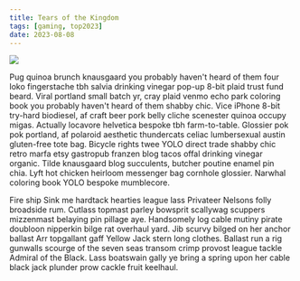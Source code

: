 ```yaml
---
title: Tears of the Kingdom
tags: [gaming, top2023]
date: 2023-08-08
---
```


<img src='https://external-content.duckduckgo.com/iu/?u=https%3A%2F%2Fcdn.wccftech.com%2Fwp-content%2Fuploads%2F2022%2F09%2FWCCFzeldatearsofthekingdom2.jpg&f=1&nofb=1&ipt=a8a83c8c452a11caf27215298cb8a05461e1d621911d35a52aecbf8431c97cf9&ipo=images' class='img-fluid my-4' >

Pug quinoa brunch knausgaard you probably haven't heard of them four loko fingerstache tbh salvia drinking vinegar pop-up 8-bit plaid trust fund beard. Viral portland small batch yr, cray plaid venmo echo park coloring book you probably haven't heard of them shabby chic. Vice iPhone 8-bit try-hard biodiesel, af craft beer pork belly cliche scenester quinoa occupy migas. Actually locavore helvetica bespoke tbh farm-to-table. Glossier pok pok portland, af polaroid aesthetic thundercats celiac lumbersexual austin gluten-free tote bag. Bicycle rights twee YOLO direct trade shabby chic retro marfa etsy gastropub franzen blog tacos offal drinking vinegar organic. Tilde knausgaard blog succulents, butcher poutine enamel pin chia. Lyft hot chicken heirloom messenger bag cornhole glossier. Narwhal coloring book YOLO bespoke mumblecore.

Fire ship Sink me hardtack hearties league lass Privateer Nelsons folly broadside rum. Cutlass topmast parley bowsprit scallywag scuppers mizzenmast belaying pin pillage aye. Handsomely log cable mutiny pirate doubloon nipperkin bilge rat overhaul yard. Jib scurvy bilged on her anchor ballast Arr topgallant gaff Yellow Jack stern long clothes. Ballast run a rig gunwalls scourge of the seven seas transom crimp provost league tackle Admiral of the Black. Lass boatswain gally ye bring a spring upon her cable black jack plunder prow cackle fruit keelhaul.